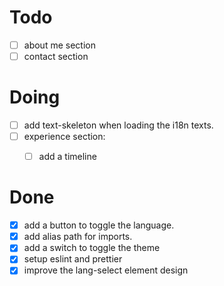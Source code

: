 # Todo

- [ ] about me section
- [ ] contact section

# Doing

- [ ] add text-skeleton when loading the i18n texts.
- [ ] experience section:
  - [ ] add a timeline


# Done

- [x] add a button to toggle the language.
- [x] add alias path for imports.
- [x] add a switch to toggle the theme
- [x] setup eslint and prettier
- [x] improve the lang-select element design
